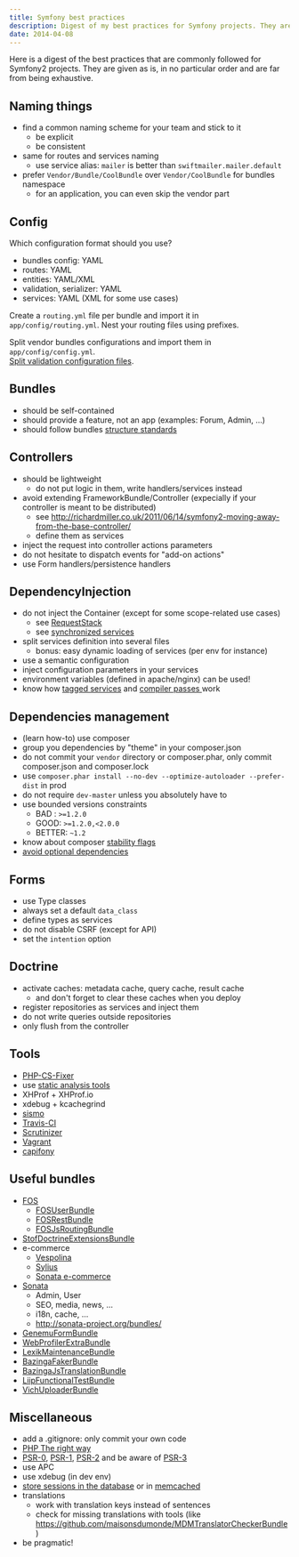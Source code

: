 ```yaml
---
title: Symfony best practices
description: Digest of my best practices for Symfony projects. They are given as is, in no particular order and are far from being exhaustive.
date: 2014-04-08
---
```


Here is a digest of the best practices that are commonly followed for Symfony2
projects.
They are given as is, in no particular order and are far from being exhaustive.

## Naming things

* find a common naming scheme for your team and stick to it
  * be explicit
  * be consistent
* same for routes and services naming
  * use service alias: `mailer` is better than `swiftmailer.mailer.default`
* prefer `Vendor/Bundle/CoolBundle` over `Vendor/CoolBundle` for bundles namespace
  * for an application, you can even skip the vendor part

## Config

Which configuration format should you use?

* bundles config: YAML
* routes: YAML
* entities: YAML/XML
* validation, serializer: YAML
* services: YAML (XML for some use cases)

Create a `routing.yml` file per bundle and import it in `app/config/routing.yml`.
Nest your routing files using prefixes.

Split vendor bundles configurations and import them in `app/config/config.yml`.<br />
[Split validation configuration files](http://blog.kevingomez.fr/2013/10/14/split-symfony2-yaml-validation-configuration-file/).

## Bundles

* should be self-contained
* should provide a feature, not an app (examples: Forum, Admin, ...)
* should follow bundles [structure standards](http://symfony.com/doc/current/cookbook/bundles/best_practices.html)

## Controllers

* should be lightweight
  * do not put logic in them, write handlers/services instead
* avoid extending FrameworkBundle/Controller (expecially if your controller is meant to be distributed)
  * see http://richardmiller.co.uk/2011/06/14/symfony2-moving-away-from-the-base-controller/
  * define them as services
* inject the request into controller actions parameters
* do not hesitate to dispatch events for "add-on actions"
* use Form handlers/persistence handlers

## DependencyInjection

* do not inject the Container (except for some scope-related use cases)
  * see [RequestStack](http://symfony.com/doc/current/book/service_container.html#book-container-request-stack)
  * see [synchronized services](http://symfony.com/doc/current/cookbook/service_container/scopes.html)
* split services definition into several files
  * bonus: easy dynamic loading of services (per env for instance)
* use a semantic configuration
* inject configuration parameters in your services
* environment variables (defined in apache/nginx) can be used!
* know how [tagged services](http://symfony.com/doc/current/components/dependency_injection/tags.html) and [compiler passes ](http://symfony.com/doc/current/cookbook/service_container/compiler_passes.html) work

## Dependencies management

* (learn how-to) use composer
* group you dependencies by "theme" in your composer.json
* do not commit your `vendor` directory or composer.phar, only commit composer.json and
  composer.lock
* use `composer.phar install --no-dev --optimize-autoloader --prefer-dist` in prod
* do not require `dev-master` unless you absolutely have to
* use bounded versions constraints
  * BAD : `>=1.2.0`
  * GOOD: `>=1.2.0,<2.0.0`
  * BETTER: `~1.2`
* know about composer [stability flags](https://igor.io/2013/02/07/composer-stability-flags.html)
* [avoid optional dependencies](http://richardmiller.co.uk/2014/03/17/avoiding-optional-dependencies/)

## Forms

* use Type classes
* always set a default `data_class`
* define types as services
* do not disable CSRF (except for API)
* set the `intention` option

## Doctrine

* activate caches: metadata cache, query cache, result cache
  * and don't forget to clear these caches when you deploy
* register repositories as services and inject them
* do not write queries outside repositories
* only flush from the controller

## Tools

* [PHP-CS-Fixer](https://github.com/fabpot/PHP-CS-Fixer)
* use [static analysis tools](https://chrsm.org/post/static-analysis-tools-for-php/)
* XHProf + XHProf.io
* xdebug + kcachegrind
* [sismo](http://sismo.sensiolabs.org/)
* [Travis-CI](https://travis-ci.org/)
* [Scrutinizer](https://scrutinizer-ci.com/)
* [Vagrant](http://www.vagrantup.com/)
* [capifony](http://capifony.org/)

## Useful bundles

* [FOS](https://github.com/FriendsOfSymfony/)
  * [FOSUserBundle](https://github.com/FriendsOfSymfony/FOSUserBundle/)
  * [FOSRestBundle](https://github.com/FriendsOfSymfony/FOSRestBundle/)
  * [FOSJsRoutingBundle](https://github.com/FriendsOfSymfony/FOSJsRoutingBundle)
* [StofDoctrineExtensionsBundle](https://github.com/stof/StofDoctrineExtensionsBundle)
* e-commerce
  * [Vespolina](http://vespolina.org/)
  * [Sylius](http://sylius.org/)
  * [Sonata e-commerce](http://sonata-project.org/bundles/ecommerce/develop/doc/index.html)
* [Sonata](http://sonata-project.org/)
  * Admin, User
  * SEO, media, news, ...
  * i18n, cache, ...
  * http://sonata-project.org/bundles/
* [GenemuFormBundle](https://github.com/genemu/GenemuFormBundle)
* [WebProfilerExtraBundle](https://github.com/Elao/WebProfilerExtraBundle)
* [LexikMaintenanceBundle](https://github.com/lexik/LexikMaintenanceBundle)
* [BazingaFakerBundle](https://github.com/willdurand/BazingaFakerBundle)
* [BazingaJsTranslationBundle](https://github.com/willdurand/BazingaJsTranslationBundle)
* [LiipFunctionalTestBundle](https://github.com/liip/LiipFunctionalTestBundle)
* [VichUploaderBundle](https://github.com/dustin10/VichUploaderBundle)

## Miscellaneous

* add a .gitignore: only commit your own code
* [PHP The right way](http://www.phptherightway.com/)
* [PSR-0](https://github.com/php-fig/fig-standards/blob/master/accepted/PSR-0.md), [PSR-1](https://github.com/php-fig/fig-standards/blob/master/accepted/PSR-1-basic-coding-standard.md), [PSR-2](https://github.com/php-fig/fig-standards/blob/master/accepted/PSR-2-coding-style-guide.md) and be aware of [PSR-3](https://github.com/php-fig/fig-standards/blob/master/accepted/PSR-3-logger-interface.md)
* use APC
* use xdebug (in dev env)
* [store sessions in the database](http://symfony.com/doc/current/cookbook/configuration/pdo_session_storage.html) or in [memcached](http://blog.kevingomez.fr/2012/12/18/storing-symfony2-sessions-in-memcached/)
* translations
  * work with translation keys instead of sentences
  * check for missing translations with tools (like https://github.com/maisonsdumonde/MDMTranslatorCheckerBundle)
* be pragmatic!
